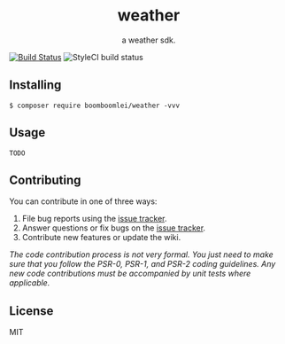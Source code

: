<h1 align="center"> weather </h1>

<p align="center"> a weather sdk.</p>

[![Build Status](https://travis-ci.org/boomboomlei/weather.svg?branch=master)](https://travis-ci.org/boomboomlei/weather)
![StyleCI build status](https://github.styleci.io/repos/296528474/shield) 

## Installing

```shell
$ composer require boomboomlei/weather -vvv
```

## Usage
```shell
TODO
```
## Contributing

You can contribute in one of three ways:

1. File bug reports using the [issue tracker](https://github.com/boomboomlei/weather/issues).
2. Answer questions or fix bugs on the [issue tracker](https://github.com/boomboomlei/weather/issues).
3. Contribute new features or update the wiki.

_The code contribution process is not very formal. You just need to make sure that you follow the PSR-0, PSR-1, and PSR-2 coding guidelines. Any new code contributions must be accompanied by unit tests where applicable._

## License

MIT
